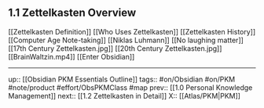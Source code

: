 ## 1.1 Zettelkasten Overview

[[Zettelkasten Definition]]
[[Who Uses Zettelkasten]]
[[Zettelkasten History]]
[[Computer Age Note-taking]]
[[Niklas Luhmann]]
[[No laughing matter]]
[[17th Century Zettelkasten.jpg]]
[[20th Century Zettelkasten.jpg]]
[[BrainWaltzin.mp4]]
[[Enter Obsidian]]

---
up:: [[Obsidian PKM Essentials Outline]]
tags:: #on/Obsidian #on/PKM  #note/product #effort/ObsPKMClass #map
prev:: [[1.0 Personal Knowledge Management]]
next:: [[1.2 Zettelkasten in Detail]]
X:: [[Atlas/PKM|PKM]]

